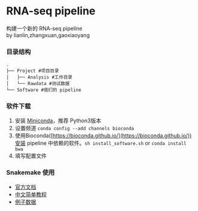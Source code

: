 # RNA-seq pipeline
构建一个新的 RNA-seq pipeline  
by lianlin,zhangxuan,gaoxiaoyang

### 目录结构
```
.
├── Project #项目目录
│   ├── Analysis #工作目录
│   └── Rawdata #测试数据
└── Software #我们的 pipeline
```
### 软件下载
1. 安装 [Miniconda](https://conda.io/miniconda.html)，推荐 Python3版本
2. 设置频道
`conda config --add channels bioconda`
3. 使用Bioconda([https://bioconda.github.io/](https://bioconda.github.io/))安装 pipeline 中依赖的软件。`sh install_software.sh` or `conda install bwa`
4. 填写配置文件

### Snakemake 使用
* [官方文档](http://snakemake.readthedocs.io/en/stable/tutorial/basics.html)
* [中文简单教程](https://adoubi.life/posts/2017-11-14/)
* [例子数据](https://github.com/l0o0/snakemake-tutorial)

